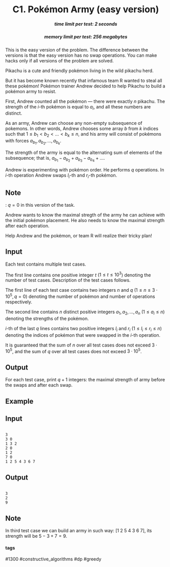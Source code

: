 <h1 style='text-align: center;'> C1. Pokémon Army (easy version)</h1>

<h5 style='text-align: center;'>time limit per test: 2 seconds</h5>
<h5 style='text-align: center;'>memory limit per test: 256 megabytes</h5>

This is the easy version of the problem. The difference between the versions is that the easy version has no swap operations. You can make hacks only if all versions of the problem are solved.

Pikachu is a cute and friendly pokémon living in the wild pikachu herd.

But it has become known recently that infamous team R wanted to steal all these pokémon! Pokémon trainer Andrew decided to help Pikachu to build a pokémon army to resist.

First, Andrew counted all the pokémon — there were exactly $n$ pikachu. The strength of the $i$-th pokémon is equal to $a_i$, and all these numbers are distinct.

As an army, Andrew can choose any non-empty subsequence of pokemons. In other words, Andrew chooses some array $b$ from $k$ indices such that $1 \le b_1 < b_2 < \dots < b_k \le n$, and his army will consist of pokémons with forces $a_{b_1}, a_{b_2}, \dots, a_{b_k}$.

The strength of the army is equal to the alternating sum of elements of the subsequence; that is, $a_{b_1} - a_{b_2} + a_{b_3} - a_{b_4} + \dots$.

Andrew is experimenting with pokémon order. He performs $q$ operations. In $i$-th operation Andrew swaps $l_i$-th and $r_i$-th pokémon.

## Note

: $q=0$ in this version of the task.

Andrew wants to know the maximal stregth of the army he can achieve with the initial pokémon placement. He also needs to know the maximal strength after each operation.

Help Andrew and the pokémon, or team R will realize their tricky plan!

## Input

Each test contains multiple test cases.

The first line contains one positive integer $t$ ($1 \le t \le 10^3$) denoting the number of test cases. Description of the test cases follows.

The first line of each test case contains two integers $n$ and $q$ ($1 \le n \le 3 \cdot 10^5, q = 0$) denoting the number of pokémon and number of operations respectively.

The second line contains $n$ distinct positive integers $a_1, a_2, \dots, a_n$ ($1 \le a_i \le n$) denoting the strengths of the pokémon.

$i$-th of the last $q$ lines contains two positive integers $l_i$ and $r_i$ ($1 \le l_i \le r_i \le n$) denoting the indices of pokémon that were swapped in the $i$-th operation.

It is guaranteed that the sum of $n$ over all test cases does not exceed $3 \cdot 10^5$, and the sum of $q$ over all test cases does not exceed $3 \cdot 10^5$. 

## Output

For each test case, print $q+1$ integers: the maximal strength of army before the swaps and after each swap.

## Example

## Input


```

3
3 0
1 3 2
2 0
1 2
7 0
1 2 5 4 3 6 7

```
## Output


```

3
2
9

```
## Note

In third test case we can build an army in such way: [1 2 5 4 3 6 7], its strength will be $5−3+7=9$.



#### tags 

#1300 #constructive_algorithms #dp #greedy 